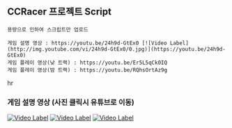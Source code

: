 
## CCRacer 프로젝트 Script
```
용량으로 인하여 스크립트만 업로드

게임 설명 영상 : https://youtu.be/24h9d-GtEx0 [![Video Label](http://img.youtube.com/vi/24h9d-GtEx0/0.jpg)](https://youtu.be/24h9d-GtEx0)
게임 플레이 영상(낮 트랙) : https://youtu.be/Er5L5qCk0IQ 
게임 플레이 영상(밤 트랙) : https://youtu.be/RQhsOrtAz9g
```
hr
### 게임 설명 영상 (사진 클릭시 유튜브로 이동)
[![Video Label](http://img.youtube.com/vi/24h9d-GtEx0/0.jpg)](https://youtu.be/24h9d-GtEx0)
[![Video Label](http://img.youtube.com/vi/Er5L5qCk0IQ/0.jpg)](https://youtu.be/Er5L5qCk0IQ)
[![Video Label](http://img.youtube.com/vi/RQhsOrtAz9g/0.jpg)](https://youtu.be/RQhsOrtAz9g)

